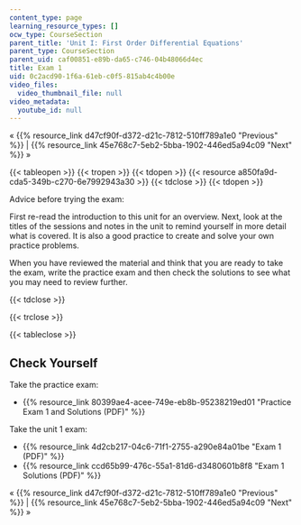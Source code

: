 ```yaml
---
content_type: page
learning_resource_types: []
ocw_type: CourseSection
parent_title: 'Unit I: First Order Differential Equations'
parent_type: CourseSection
parent_uid: caf00851-e89b-da65-c746-04b48066d4ec
title: Exam 1
uid: 0c2acd90-1f6a-61eb-c0f5-815ab4c4b00e
video_files:
  video_thumbnail_file: null
video_metadata:
  youtube_id: null
---
```


« {{% resource_link d47cf90f-d372-d21c-7812-510ff789a1e0 "Previous" %}} | {{% resource_link 45e768c7-5eb2-5bba-1902-446ed5a94c09 "Next" %}} »

{{< tableopen >}}
{{< tropen >}}
{{< tdopen >}}
{{< resource a850fa9d-cda5-349b-c270-6e7992943a30 >}}
{{< tdclose >}}
{{< tdopen >}}


Advice before trying the exam:

First re-read the introduction to this unit for an overview. Next, look at the titles of the sessions and notes in the unit to remind yourself in more detail what is covered. It is also a good practice to create and solve your own practice problems.

When you have reviewed the material and think that you are ready to take the exam, write the practice exam and then check the solutions to see what you may need to review further.


{{< tdclose >}}

{{< trclose >}}

{{< tableclose >}}

Check Yourself
--------------

Take the practice exam:

*   {{% resource_link 80399ae4-acee-749e-eb8b-95238219ed01 "Practice Exam 1 and Solutions (PDF)" %}}

Take the unit 1 exam:

*   {{% resource_link 4d2cb217-04c6-71f1-2755-a290e84a01be "Exam 1 (PDF)" %}}
*   {{% resource_link ccd65b99-476c-55a1-81d6-d3480601b8f8 "Exam 1 Solutions (PDF)" %}}

« {{% resource_link d47cf90f-d372-d21c-7812-510ff789a1e0 "Previous" %}} | {{% resource_link 45e768c7-5eb2-5bba-1902-446ed5a94c09 "Next" %}} »